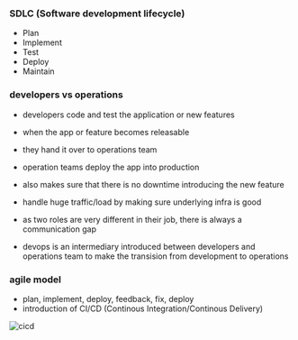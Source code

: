 ### SDLC (Software development lifecycle)
- Plan
- Implement
- Test
- Deploy
- Maintain

### developers vs operations
- developers code and test the application or new features
- when the app or feature becomes releasable
- they hand it over to operations team

- operation teams deploy the app into production
- also makes sure that there is no downtime introducing the new feature
- handle huge traffic/load by making sure underlying infra is good

- as two roles are very different in their job, there is always a communication gap
- devops is an intermediary introduced between developers and operations team to make the transision from development to operations

### agile model
- plan, implement, deploy, feedback, fix, deploy
- introduction of CI/CD (Continous Integration/Continous Delivery)

![cicd](cicd.jpg)